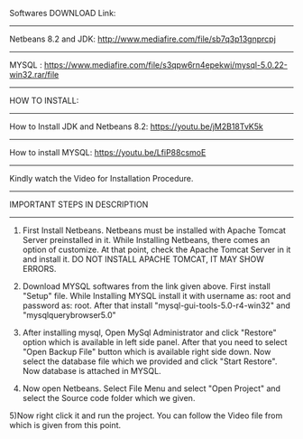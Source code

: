 Softwares DOWNLOAD Link:
**********************************
Netbeans 8.2 and JDK: 
http://www.mediafire.com/file/sb7q3p13gnprcpj
***************************************************
MYSQL : 
https://www.mediafire.com/file/s3qpw6rn4epekwi/mysql-5.0.22-win32.rar/file
***************************************************
HOW TO INSTALL: 
***************************************************
How to Install JDK and Netbeans 8.2:
https://youtu.be/jM2B18TvK5k
*******************************
How to install MYSQL: 
https://youtu.be/LfiP88csmoE
*******************************
Kindly watch the Video for Installation Procedure.
***************************************************
IMPORTANT STEPS IN DESCRIPTION
***************************************************
1) First Install Netbeans. Netbeans must be installed with Apache Tomcat Server preinstalled in it. While Installing Netbeans, there comes an option of customize. At that point, check the Apache Tomcat Server in it and install it. DO NOT INSTALL APACHE TOMCAT, IT MAY SHOW ERRORS.

2) Download MYSQL softwares from the link given above. First install "Setup" file. While Installing MYSQL install it with username as: root and password as: root.  After that install "mysql-gui-tools-5.0-r4-win32" and "mysqlquerybrowser5.0"

3) After installing mysql, Open MySql Administrator and click "Restore" option which is available in left side panel. After that you need to select "Open Backup File" button which is available right side down. Now select the database file which we provided and click "Start Restore". Now database is attached in MYSQL.

4) Now open Netbeans. Select File Menu and select "Open Project" and select the Source code folder which we given.

5)Now right click it and run the project. You can follow the Video file from which is given from this point.


